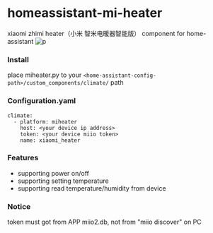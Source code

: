 # homeassistant-mi-heater
xiaomi zhimi heater（小米 智米电暖器智能版） component for home-assistant
![p](https://ss2.baidu.com/6ONYsjip0QIZ8tyhnq/it/u=517081421,2856515870&fm=173&app=49&f=JPEG?w=640&h=582&s=D5FAA7770132738A17D890E603001021)
### Install
place miheater.py to your ````<home-assistant-config-path>/custom_components/climate/````  path
  
### Configuration.yaml

````
climate:
  - platform: miheater
    host: <your device ip address>
    token: <your device miio token>
    name: xiaomi_heater
````


### Features

* supporting power on/off
* supporting setting temperature
* supporting read temperature/humidity from device

### Notice
token must got from APP miio2.db, not from "miio discover" on PC
